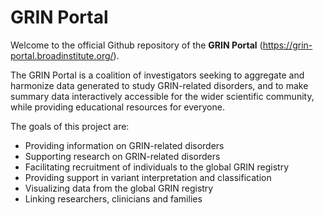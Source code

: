 # GRIN Portal

Welcome to the official Github repository of the **GRIN Portal** (https://grin-portal.broadinstitute.org/).

The GRIN Portal is a coalition of investigators seeking to aggregate and harmonize data generated to study GRIN-related disorders, and to make summary data interactively accessible for the wider scientific community, while providing educational resources for everyone.

The goals of this project are:

- Providing information on GRIN-related disorders
- Supporting research on GRIN-related disorders
- Facilitating recruitment of individuals to the global GRIN registry
- Providing support in variant interpretation and classification
- Visualizing data from the global GRIN registry
- Linking researchers, clinicians and families
